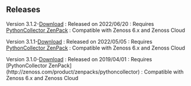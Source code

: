 Releases
--------

Version 3.1.2-<a rel="nofollow" class="external" href="https://delivery.zenoss.com/">Download</a>
:   Released on 2022/06/20
:   Requires [PythonCollector ZenPack](http://zenoss.com/product/zenpacks/pythoncollector)
:   Compatible with Zenoss 6.x and Zenoss Cloud

Version 3.1.1-<a rel="nofollow" class="external" href="https://delivery.zenoss.com/">Download</a>
:   Released on 2022/05/05
:   Requires [PythonCollector ZenPack](http://zenoss.com/product/zenpacks/pythoncollector)
:   Compatible with Zenoss 6.x and Zenoss Cloud

<p>
Version 3.1.0-<a rel="nofollow" class="external" href="https://delivery.zenoss.com/">Download</a>
:   Released on 2019/04/01
:   Requires [PythonCollector ZenPack](http://zenoss.com/product/zenpacks/pythoncollector)
:   Compatible with Zenoss 6.x and Zenoss Cloud


